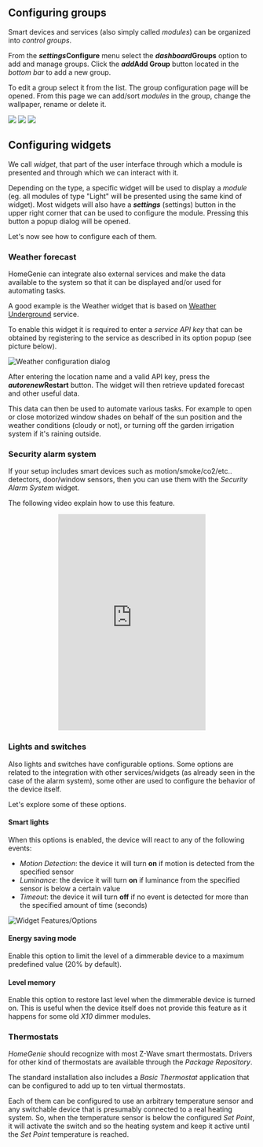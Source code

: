 ## Configuring groups

Smart devices and services (also simply called *modules*) can be organized
into *control groups*.

From the **<i class="material-icons">settings</i>Configure** menu
select the **<i class="material-icons">dashboard</i>Groups** option to
add and manage groups.
Click the **<i class="material-icons">add</i>Add Group** button located
in the *bottom bar* to add a new group.

To edit a group select it from the list. The group configuration page will be opened.
From this page we can add/sort *modules* in the group, change the wallpaper, rename or
delete it.

<div class="media-container" data-ui-load="@lib/controllers/view_pager"
    data-o-slide="true" data-o-paging="true">
    <img self="size-medium" src="images/docs/configure_menu.jpg">
    <img self="size-medium" src="images/docs/groups_add_group.jpg">
    <img self="size-medium" src="images/docs/groups_add_module.jpg">
</div>


## Configuring widgets

We call *widget*, that part of the user interface through which a module is presented
and through which we can interact with it.

Depending on the type, a specific widget will be used to display a *module* (eg. all modules of type "Light" will be presented using the same kind of widget).
Most widgets will also have a **<i class="material-icons">settings</i>** (settings)
button in the upper right corner that can be used to configure the module.
Pressing this button a popup dialog will be opened.

Let's now see how to configure each of them.


### Weather forecast

HomeGenie can integrate also external services and make the data available to the system
so that it can be displayed and/or used for automating tasks.

A good example is the Weather widget that is based on [Weather Underground](http://www.wunderground.com) service.

To enable this widget it is required to enter a *service API key* that can be obtained by registering to the service as
described in its option popup (see picture below).

<div class="media-container">
    <img self="size-medium" title="Weather configuration dialog" src="images/docs/weather_options_01.jpg">
</div>

After entering the location name and a valid API key, press the **<i class="material-icons">autorenew</i>Restart** button.
The widget will then retrieve updated forecast and other useful data.

This data can then be used to automate various tasks.
For example to open or close motorized window shades on behalf of the sun position
and the weather conditions (cloudy or not), or turning off the garden irrigation system
if it's raining outside.


### Security alarm system

If your setup includes smart devices such as motion/smoke/co2/etc.. detectors,
door/window sensors, then you can use them with the *Security Alarm System* widget.

The following video explain how to use this feature.

<div class="content-margin" align="center">
    <iframe self="size-medium" height="440" src="https://www.youtube.com/embed/jsL_fAJ5-5w?rel=0" frameborder="0" allowfullscreen></iframe>
</div>

<!--
In the picture below, you can see options for the *Security Alarm Widget*. It can be configured to send e-mails when the alarm is triggered and/or to run an automation program when the system is armed/disarmed/triggered.

<div class="media-container">
    <img title="Alarm System Options" src="images/docs/alarm_system_01.jpg">
</div>
-->


### Lights and switches

Also lights and switches have configurable options.
Some options are related to the integration with other services/widgets
(as already seen in the case of the alarm system), some other are used
to configure the behavior of the device itself.

Let's explore some of these options.

#### Smart lights

When this options is enabled, the device will react to any of the following events:

- *Motion Detection*:
  <i class="fa fa-long-arrow-right"></i>
  the device it will turn **on** if motion is detected from the specified sensor
- *Luminance*:
  <i class="fa fa-long-arrow-right"></i>
  the device it will turn **on** if luminance from the specified sensor is below a certain value
- *Timeout*:
  <i class="fa fa-long-arrow-right"></i>
  the device it will turn **off** if no event is detected for more than the specified amount of time (seconds)

<div class="media-container">
    <img self="size-medium" title="Widget Features/Options" src="images/docs/widget_options_01.jpg">
</div>


#### Energy saving mode

Enable this option to limit the level of a dimmerable device to a maximum
predefined value (20% by default).


#### Level memory

Enable this option to restore last level when the dimmerable device is turned on.
This is useful when the device itself does not provide this feature
as it happens for some old *X10* dimmer modules.


### Thermostats

*HomeGenie* should recognize with most Z-Wave smart thermostats.
Drivers for other kind of thermostats are available through the *Package Repository*.

The standard installation also includes a *Basic Thermostat* application that can
be configured to add up to ten virtual thermostats.

Each of them can be configured to use an arbitrary temperature sensor and
any switchable device that is presumably connected to a real heating system.
So, when the temperature sensor is below the configured *Set Point*, it will activate
the switch and so the heating system and keep it active until the *Set Point*
temperature is reached.
